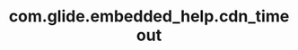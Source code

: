 ---
weight: 985
layout: page
title: com.glide.embedded_help.cdn_timeout
description: ""
value: "2000"
---